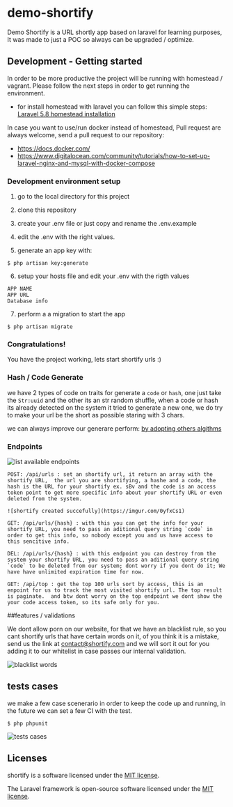 # demo-shortify
Demo Shortify is a URL shortly app based on laravel for learning purposes,
It was made to just a POC so always can be upgraded / optimize.

## Development - Getting started

In order to be more productive the project will be running with homestead / vagrant. Please follow the next steps in order to get running the environment.

*  for install homestead with laravel you can follow this simple steps:
[Laravel 5.8 homestead installation]( https://laravel.com/docs/5.8/homestead#installation-and-setup
)

In case you want to use/run docker instead of homestead, Pull request are always welcome, send a pull request to our repository:

- https://docs.docker.com/
- https://www.digitalocean.com/community/tutorials/how-to-set-up-laravel-nginx-and-mysql-with-docker-compose

### Development environment setup
1.  go to the local directory for this project

2. clone this repository

3. create your .env file or just copy and rename the .env.example

4. edit the .env with the right values.

5. generate an app key with:
```
$ php artisan key:generate
```

6. setup your hosts file and edit your .env with the rigth values
```
APP NAME
APP URL
Database info
```

7. perform a a migration to start the app
```
$ php artisan migrate
```

### Congratulations!
You have the project working, lets start shortify urls :)

### Hash / Code Generate
we have 2 types  of code on traits for generate  a `code` or `hash`, one just take the `Str:uuid` and the other its an str random shuffle, when a code or hash its already detected on the system it tried to generate a new one, we do try to make your url be the short as possible staring with 3 chars. 

we can  always improve our generare perform: 
[by adopting others algithms]( https://www.quora.com/What-are-the-http-bit-ly-and-t-co-shortening-algorithms )

### Endpoints
![list available endpoints](https://cdn1.imggmi.com/uploads/2019/5/19/f1e7050137aa7a3cce25d66545419cca-full.png)

```
POST: /api/urls : set an shortify url, it return an array with the shortify URL,  the url you are shortifying, a hashe and a code, the hash is the URL for your shortify ex. sBv and the code is an access token point to get more specific info about your shortify URL or even deleted from the system.

![shortify created succefully](https://imgur.com/0yfxCs1)

GET: /api/urls/{hash} : with this you can get the info for your shortify URL, you need to pass an aditional query string `code` in order to get this info, so nobody except you and us have access to this sencitive info.

DEL: /api/urls/{hash} : with this endpoint you can destroy from the system your shortify URL, you need to pass an aditional query string `code` to be deleted from our system; dont worry if you dont do it; We have have unlimited expiration time for now.

GET: /api/top : get the top 100 urls sort by access, this is an enpoint for us to track the most visited shortify url. The top result is paginate.  and btw dont worry on the top endpoint we dont show the your code access token, so its safe only for you.
```
##features / validations

We dont allow  porn on our website, for that we have an blacklist rule, so  you cant shortify urls that have certain words on it, of you think it is a mistake, send us the link at contact@shortify.com and we will sort it out for you adding it to our whitelist in case passes our internal validation.

![blacklist words](https://imgur.com/qI4GBNe)

## tests cases
we make a few case scenerario in order to keep the code up and running, in the future we can set a few CI with the test.
```
$ php phpunit
```
![tests cases](https://imgur.com/a/IXJQNdb)

## Licenses
shortify is a software licensed under the [MIT license](https://opensource.org/licenses/MIT).

The Laravel framework is open-source software licensed under the [MIT license](https://opensource.org/licenses/MIT).
